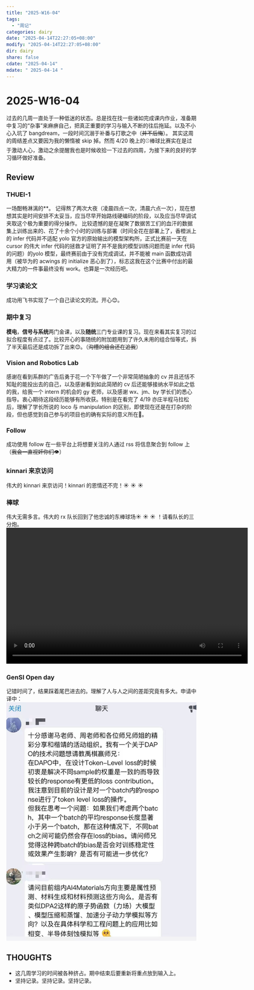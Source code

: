 ```yaml
---
title: "2025-W16-04"
tags:
  - "周记"
categories: dairy
date: "2025-04-14T22:27:05+08:00"
modify: "2025-04-14T22:27:05+08:00"
dir: dairy
share: false
cdate: "2025-04-14"
mdate: " 2025-04-14 "
---
```


# 2025-W16-04
过去的几周一直处于一种低迷的状态。总是找在找一些诸如完成课内作业，准备期中复习的“杂事”来麻痹自己，把真正重要的学习与输入不断的往后拖延。以及不小心入坑了 bangdream，一段时间沉溺于补番与打歌之中（~~并不后悔~~）。
其实这周的周结差点又要因为我的懒惰被 skip 掉。然而 4/20 晚上的⚾棒球比赛实在是过于激动人心，激动之余提醒我也是时候收拾一下过去的四周，为接下来的良好的学习循环做好准备。
## Review
### THUEI-1
一场酣畅淋漓的**。
记得熬了两次大夜（凌晨四点一次，清晨六点一次），现在想想其实是时间安排不太妥当，应当尽早开始路线硬编码的阶段，以及应当尽早调试夹取这个极为重要的得分操作。
比较遗憾的是在凝聚了数据苦工们的血汗的数据集上训练出来的、花了十余个小时的训练与部署（时间全花在部署上了，香橙派上的 infer 代码并不适配 yolo 官方的原始输出的模型架构所，正式比赛前一天在 cursor 的伟大 infer 代码的拯救才证明了并不是我的模型训练问题而是 infer 代码的问题）的yolo 模型，最终赛前由于没有完成调试，并不能被 main 函数成功调用（被华为的 acwings 的 initialize 恶心到了），标志这我在这个比赛中付出的最大精力的一件事最终没有 work。也算是一次经历吧。
### 学习读论文
成功用飞书实现了一个自己读论文的流。开心😊。
### 期中复习
**模电**，**信号与系统**两门金课，以及**随统**三门专业课的复习。现在来看其实复习的过拟合程度有点过了。比较开心的事随统的附加题用到了许久未用的组合恒等式，拆了半天最后还是成功拆了出来😊。（~~沟槽的组合还在追我~~）

### Vision and Robotics Lab
感谢在看到系群的广告后勇于花一个下午做了一个非常简陋抽象的 cv 并且还恬不知耻的能投出去的自己，以及感谢看到如此简陋的 cv 后还能够接纳水平如此之低的我，给我一个 intern 的机会的 gy 老师，以及感谢 wx、jm、by 学长们的悉心指导。衷心期待这段经历能够有所收获。特别是在看完了 4/19 亦庄半程马拉松后，理解了学长所说的 loco 与 manipulation 的区别，即使现在还是在打杂的阶段，但也感觉到自己参与的项目也的确有实际的意义所在🫡。
### Follow
成功使用 follow 在一些平台上将想要关注的人通过 rss 将信息聚合到 follow 上（~~我会一直视奸你们👁️~~）
### kinnari 来京访问
伟大的 kinnari 来京访问！kinnari 的恩情还不完！☀ ☀ ☀ 
### 棒球
伟大无需多言。伟大的 rx 队长回到了他忠诚的东棒球场☀ ☀ ☀ ！请看队长的三分炮。
<video width="640" height="360" controls>
  <source src="/summary/棒球.mp4" type="video/mp4">
  您的浏览器不支持视频标签。
</video>
    
### GenSI Open day
记错时间了，结果踩着尾巴进去的。理解了人与人之间的差距究竟有多大。申请中译中：
![d2c6b94524b80e3d39b2c71e477a7e9.jpg](https://raw.githubusercontent.com/Tendourisu/images/master/20250421213823619.png)

## THOUGHTS
- 这几周学习的时间被各种挤占。期中结束后要重新将重点放到输入上。
- 坚持记录。坚持记录。坚持记录。
